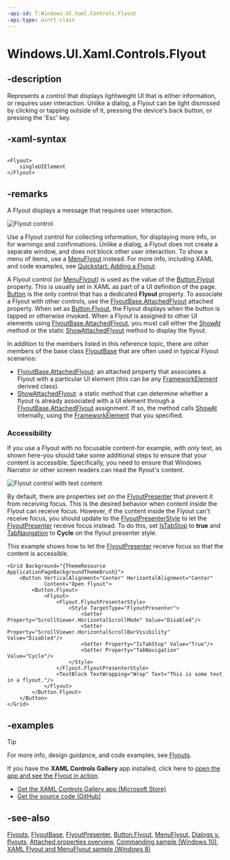 ```yaml
---
-api-id: T:Windows.UI.Xaml.Controls.Flyout
-api-type: winrt class
---
```


<!-- Class syntax.
public class Flyout : Windows.UI.Xaml.Controls.Primitives.FlyoutBase, Windows.UI.Xaml.Controls.IFlyout
-->

# Windows.UI.Xaml.Controls.Flyout

## -description

Represents a control that displays lightweight UI that is either information, or requires user interaction. Unlike a dialog, a Flyout can be light dismissed by clicking or tapping outside of it, pressing the device's back button, or pressing the 'Esc' key.


## -xaml-syntax

```xaml

<Flyout>
    singleUIElement
</Flyout>

```

## -remarks

A Flyout displays a message that requires user interaction.

<img src="images/controls/Flyout.png" alt="Flyout control" />

Use a Flyout control for collecting information, for displaying more info, or for warnings and confirmations. Unlike a dialog, a Flyout does not create a separate window, and does not block other user interaction. To show a menu of items, use a [MenuFlyout](menuflyout.md) instead. For more info, including XAML and code examples, see [Quickstart: Adding a Flyout](/previous-versions/windows/apps/dn308515(v=win.10)).

A Flyout control (or [MenuFlyout](menuflyout.md)) is used as the value of the [Button.Flyout](button_flyout.md) property. This is usually set in XAML as part of a UI definition of the page. [Button](button.md) is the only control that has a dedicated **Flyout** property. To associate a Flyout with other controls, use the [FlyoutBase.AttachedFlyout](/uwp/api/windows.ui.xaml.controls.primitives.flyoutbase.attachedflyout) attached property. When set as [Button.Flyout](button_flyout.md), the Flyout displays when the button is tapped or otherwise invoked. When a Flyout is assigned to other UI elements using [FlyoutBase.AttachedFlyout](/uwp/api/windows.ui.xaml.controls.primitives.flyoutbase.attachedflyout), you must call either the [ShowAt](../windows.ui.xaml.controls.primitives/flyoutbase_showat_157739403.md) method or the static [ShowAttachedFlyout](../windows.ui.xaml.controls.primitives/flyoutbase_showattachedflyout_1146189011.md) method to display the flyout.

In addition to the members listed in this reference topic, there are other members of the base class [FlyoutBase](../windows.ui.xaml.controls.primitives/flyoutbase.md) that are often used in typical Flyout scenarios:

+ [FlyoutBase.AttachedFlyout](/uwp/api/windows.ui.xaml.controls.primitives.flyoutbase.attachedflyout): an attached property that associates a Flyout with a particular UI element (this can be any [FrameworkElement](../windows.ui.xaml/frameworkelement.md) derived class).
+ [ShowAttachedFlyout](../windows.ui.xaml.controls.primitives/flyoutbase_showattachedflyout_1146189011.md): a static method that can determine whether a flyout is already associated with a UI element through a [FlyoutBase.AttachedFlyout](/uwp/api/windows.ui.xaml.controls.primitives.flyoutbase.attachedflyout) assignment. If so, the method calls [ShowAt](../windows.ui.xaml.controls.primitives/flyoutbase_showat_157739403.md) internally, using the [FrameworkElement](../windows.ui.xaml/frameworkelement.md) that you specified.

### Accessibility

If you use a Flyout with no focusable content-for example, with only text, as shown here-you should take some additional steps to ensure that your content is accessible. Specifically, you need to ensure that Windows Narrator or other screen readers can read the flyout's content.

<img src="images/flyout-text.png" alt="Flyout control with text content" />

By default, there are properties set on the [FlyoutPresenter](flyoutpresenter.md) that prevent it from receiving focus. This is the desired behavior when content inside the Flyout can receive focus. However, if the content inside the Flyout can't receive focus, you should update to the [FlyoutPresenterStyle](flyout_flyoutpresenterstyle.md) to let the [FlyoutPresenter](flyoutpresenter.md) receive focus instead. To do this, set [IsTabStop](control_istabstop.md) to **true** and [TabNavigation](control_tabnavigation.md) to **Cycle** on the flyout presenter style.

This example shows how to let the [FlyoutPresenter](flyoutpresenter.md) receive focus so that the content is accessible.

```xaml
<Grid Background="{ThemeResource ApplicationPageBackgroundThemeBrush}">
    <Button VerticalAlignment="Center" HorizontalAlignment="Center"
            Content="Open flyout">
        <Button.Flyout>
            <Flyout>
                <Flyout.FlyoutPresenterStyle>
                    <Style TargetType="FlyoutPresenter">
                        <Setter Property="ScrollViewer.HorizontalScrollMode" Value="Disabled"/>
                        <Setter Property="ScrollViewer.HorizontalScrollBarVisibility" Value="Disabled"/>
                        <Setter Property="IsTabStop" Value="True"/>
                        <Setter Property="TabNavigation" Value="Cycle"/>
                    </Style>
                </Flyout.FlyoutPresenterStyle>
                <TextBlock TextWrapping="Wrap" Text="This is some text in a flyout."/>
            </Flyout>
        </Button.Flyout>
    </Button>
</Grid>

```

## -examples

> [!TIP]
> For more info, design guidance, and code examples, see [Flyouts](/windows/uwp/design/controls-and-patterns/dialogs-and-flyouts/flyouts).
>
> If you have the **XAML Controls Gallery** app installed, click here to [open the app and see the Flyout in action](xamlcontrolsgallery:/item/Flyout).
> + [Get the XAML Controls Gallery app (Microsoft Store)](https://www.microsoft.com/store/productId/9MSVH128X2ZT)
> + [Get the source code (GitHub)](https://github.com/Microsoft/Xaml-Controls-Gallery)

## -see-also

[Flyouts](/windows/uwp/design/controls-and-patterns/dialogs-and-flyouts/flyouts), [FlyoutBase](../windows.ui.xaml.controls.primitives/flyoutbase.md), [FlyoutPresenter](flyoutpresenter.md), [Button.Flyout](button_flyout.md), [MenuFlyout](menuflyout.md), [Dialogs v. flyouts](/windows/uwp/controls-and-patterns/dialogs), [Attached properties overview](/windows/uwp/xaml-platform/attached-properties-overview), [Commanding sample (Windows 10)](https://github.com/Microsoft/Windows-universal-samples/tree/master/Samples/XamlCommanding), [XAML Flyout and MenuFlyout sample (Windows 8)](/samples/browse/)
